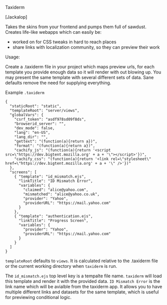 Taxiderm

[Jackalop]

Takes the skins from your frontend and pumps them full of sawdust.
Creates life-like webapps which can easily be:

* worked on for CSS tweaks in hard to reach places
* share links with localization community, so they can preview their work

Usage:

Create a .taxiderm file in your project which maps preview urls, for each template you provide
enough data so it will render with out blowing up.
You may present the same template with several different sets of data.
Sane defaults remove the need for supplying everything.

Example `.taxiderm`

    {
      "staticRoot": "static",
      "templateRoot": "server/views",
      "globalVars": {
        "csrf_token": "asdf978sd09f8ds",
        "browserid_server": "",
        "dev_mode": false,
        "lang": "en-US",
        "lang_dir": "",
        "gettext": "(function(a){return a})",
        "format": "(function(a){return a})",
        "cachify_js": "(function(a){return '<script src=\"https://dev.bigtent.mozilla.org' + a + '\"></script>'})",
        "cachify_css": "(function(a){return '<link rel=\"stylesheet\" href=\"https://dev.bigtent.mozilla.org' + a + '\" />'})"
      },
      "screens": [
        { "template": "id_mismatch.ejs",
          "linkTitle": "ID Mismatch Error",
          "variables": {
            "claimed": "alice@yahoo.com",
            "mismatched": "alice@yahoo.co.uk",
            "provider": "Yahoo",
            "providerURL": "https://mail.yahoo.com"
          }
        },
        { "template": "authentication.ejs",
          "linkTitle": "Progress Screen",
          "variables": {
            "provider": "Yahoo",
            "providerURL": "https://mail.yahoo.com"
          }
        }
      ]
    }

`templateRoot` defaults to `views`.
It is calculated relative to the .taxiderm file or the current working directory when `taxiderm` is run.

The `id_mismatch.ejs` top level key is a tempalte file name.
`taxiderm` will load this template and render it with the provided data.
`ID Mismatch Error` is the link name which will be avialble from the taxiderm app.
It allows you to have multiple different links and datasets for the same template,
which is useful for previewing conditional logic.


